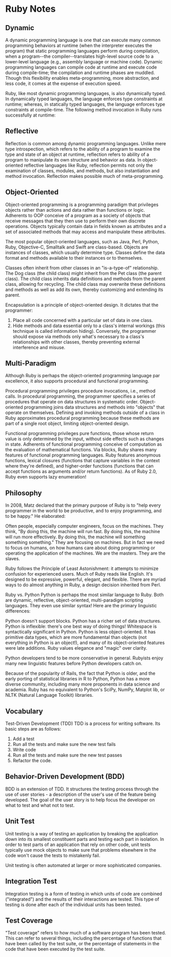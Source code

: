 # Ruby Notes

## Dynamic
A dynamic programming language is one that can execute many common programming behaviors at runtime (when the interpreter executes the program) that static programming languages perform during compilation, when a program--the compiler--translates high-level source code to a lower-level language (e.g., assembly language or machine code). Dynamic programming languages can compile code at runtime and execute code during compile-time; the compilation and runtime phases are muddled. Though this flexibility enables meta-programming, more abstraction, and less code, it comes at the expense of execution speed.

Ruby, like most dynamic programming languages, is also dynamically typed. In dynamically typed languages, the language enforces type constraints at runtime; whereas, in statically typed languages, the language enforces type constraints at compile-time. The following method invocation in Ruby runs successfully at runtime:

## Reflective

Reflection is common among dynamic programming languages. Unlike mere type introspection, which refers to the ability of a program to examine the type and state of an object at runtime, reflection refers to ability of a program to manipulate its own structure and behavior as data. In object-oriented reflective languages like Ruby, reflection permits not only the examination of classes, modules, and methods, but also instantiation and method invocation. Reflection makes possible much of meta-programming.

## Object-Oriented

Object-oriented programming is a programming paradigm that privileges objects rather than actions and data rather than functions or logic. Adherents to OOP conceive of a program as a society of objects that receive messages that they then use to perform their own discrete operations. Objects typically contain data in fields known as attributes and a set of associated methods that may access and manipulate these attributes.

The most popular object-oriented languages, such as Java, Perl, Python, Ruby, Objective-C, Smalltalk and Swift are class-based. Objects are instances of classes, which usually determine type. Classes define the data format and methods available to their instances or to themselves.

Classes often inherit from other classes in an "is-a-type-of" relationship. The Dog class (the child class) might inherit from the Pet class (the parent class). The child class inherits data definitions and methods from the parent class, allowing for recycling. The child class may overwrite these definitions and methods as well as add its own, thereby customizing and extending its parent.

Encapsulation is a principle of object-oriented design. It dictates that the programmer:

1. Place all code concerned with a particular set of data in one class.
2. Hide methods and data essential only to a class's internal workings (this technique is called information hiding). Conversely, the programmer should expose via methods only what's necessary to a class's relationships with other classes, thereby preventing external interference and misuse.

## Multi-Paradigm
Although Ruby is perhaps the object-oriented programming language par excellence, it also supports procedural and functional programming.

Procedural programming privileges procedure invocations, i.e., method calls. In procedural programming, the programmer specifies a series of procedures that operate on data structures in systematic order. Object-oriented programming joins data structures and methods into "objects" that operate on themselves. Defining and invoking methods outside of a class in Ruby approximates procedural programming because these methods are part of a single root object, limiting object-oriented design.

Functional programming privileges pure functions, those whose return value is only determined by the input, without side effects such as changes in state. Adherents of functional programming conceive of computation as the evaluation of mathematical functions. Via blocks, Ruby shares many features of functional programming languages. Ruby features anonymous functions, lexical closures (functions that capture variables in the context where they're defined), and higher-order functions (functions that can accept functions as arguments and/or return functions). As of Ruby 2.0, Ruby even supports lazy enumeration!

## Philosophy
In 2008, Matz declared that the primary purpose of Ruby is to "help every programmer in the world to be productive, and to enjoy programming, and to be happy." He elaborated:

Often people, especially computer engineers, focus on the machines. They think, "By doing this, the machine will run fast. By doing this, the machine will run more effectively. By doing this, the machine will something something something." They are focusing on machines. But in fact we need to focus on humans, on how humans care about doing programming or operating the application of the machines. We are the masters. They are the slaves.

Ruby follows the Principle of Least Astonishment: it attempts to minimize confusion for experienced users. Much of Ruby reads like English. It's designed to be expressive, powerful, elegant, and flexible. There are myriad ways to do almost anything in Ruby, a design decision inherited from Perl.

Ruby vs. Python
Python is perhaps the most similar language to Ruby. Both are dynamic, reflective, object-oriented, multi-paradigm scripting languages. They even use similar syntax! Here are the primary linguistic differences:

Python doesn't support blocks.
Python has a richer set of data structures.
Python is inflexible: there's one best way of doing things!
Whitespace is syntactically significant in Python.
Python is less object-oriented. It has primitive data types, which are more fundamental than objects (not everything in Python is an object!), and many of its object-oriented features were late additions.
Ruby values elegance and "magic" over clarity.

Python developers tend to be more conservative in general. Rubyists enjoy many new linguistic features before Python developers catch on.

Because of the popularity of Rails, the fact that Python is older, and the early porting of statistical libraries in R to Python, Python has a more diverse community, including many more proponents in data science and academia. Ruby has no equivalent to Python's SciPy, NumPy, Matplot lib, or NLTK (Natural Language Toolkit) libraries.


## Vocabulary
Test-Driven Development (TDD)
TDD is a process for writing software. Its basic steps are as follows:

1. Add a test
2. Run all the tests and make sure the new test fails
3. Write code
4. Run all the tests and make sure the new test passes
5. Refactor the code.

## Behavior-Driven Development (BDD)
BDD is an extension of TDD. It structures the testing process through the use of user stories - a description of the user's use of the feature being developed. The goal of the user story is to help focus the developer on what to test and what not to test.

## Unit Test
Unit testing is a way of testing an application by breaking the application down into its smallest constituent parts and testing each part in isolation. In order to test parts of an application that rely on other code, unit tests typically use mock objects to make sure that problems elsewhere in the code won't cause the tests to mistakenly fail.

Unit testing is often automated at larger or more sophisticated companies.

## Integration Test
Integration testing is a form of testing in which units of code are combined ("integrated") and the results of their interactions are tested. This type of testing is done after each of the individual units has been tested.

## Test Coverage
"Test coverage" refers to how much of a software program has been tested. This can refer to several things, including the percentage of functions that have been called by the test suite, or the percentage of statements in the code that have been executed by the test suite.
